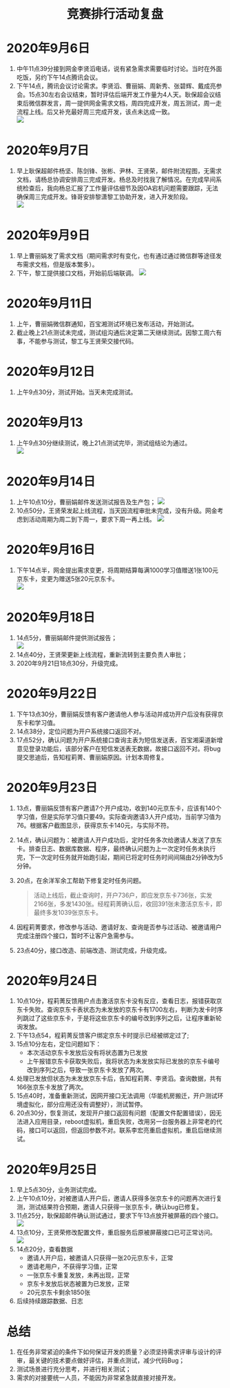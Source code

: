 # <center>**竞赛排行活动复盘**</center>
# 2020年9月6日
1. 中午11点39分接到网金李贤滔电话，说有紧急需求需要临时讨论。当时在外面吃饭，另约下午14点腾讯会议。
2. 下午14点，腾讯会议讨论需求。李贤滔、曹丽娟、周新秀、张碧辉、戴成亮参会。15点30左右会议结束，暂时评估后端开发工作量为4人天。耿保超会议结束后微信群发言，周一提供网金需求文档，周四完成开发，周五测试，周一走流程上线。后又补充最好周三完成开发，该点未达成一致。  
![](img/mk-2020-09-25-13-20-49.png)

# 2020年9月7日
1. 早上耿保超邮件杨坚、陈剑锋、张彬、尹林、王贤荣，邮件附流程图，无需求文档，请杨总协调安排周三完成开发。杨总及时找我了解情况。在完成早间系统检查后，我向杨总汇报了工作量评估细节及因OA宕机问题需要跟踪，无法确保周三完成开发。锋哥安排黎潇黎工协助开发，进入开发阶段。  
![](img/mk-2020-09-25-11-46-11.png)

# 2020年9月9日
1. 早上曹丽娟发了需求文档（期间需求时有变化，也有通过通过微信群等途径发布需求文档，但是版本繁多）。
2. 下午，黎工提供接口文档，开始前后端联调。
![](img/mk-2020-09-25-11-46-20.png)

# 2020年9月11日
1. 上午，曹丽娟微信群通知，百宝湘测试环境已发布活动，开始测试。
2. 截止晚上21点测试未完成，测试组沟通后决定第二天继续测试。因黎工周六有事，不能参与测试，黎工与王贤荣交接代码。

# 2020年9月12日
1. 上午9点30分，测试开始。当天未完成测试。

# 2020年9月13
1. 上午9点30分继续测试，晚上21点测试完毕，测试组结论为通过。  
![](img/mk-2020-09-25-13-36-57.png)

# 2020年9月14日
1. 上午10点10分，曹丽娟邮件发送测试报告及生产包；
![](img/mk-2020-09-25-11-46-40.png)
2. 10点50分，王贤荣发起上线流程，当天因流程审批未完成，没有升级。网金考虑到活动周期为周二到下周一，要求下周一再上线。
![](img/mk-2020-09-25-11-47-02.png)

# 2020年9月16日
1. 下午14点半，网金提出需求变更，将周期结算每满1000学习值赠送1张100元京东卡，变更为赠送5张20元京东卡。  
![](img/mk-2020-09-25-11-47-08.png)

# 2020年9月18日
1. 14点5分，曹丽娟邮件提供测试报告；  
![](img/mk-2020-09-25-11-47-14.png)
2. 14点40分，王贤荣更新上线流程，重新流转到主要负责人审批；
3. 2020年9月21日18点30分，升级完成。

# 2020年9月22日
1. 下午13点30分，曹丽娟反馈有客户邀请他人参与活动并成功开户后没有获得京东卡和学习值。
2. 14点38分，定位问题为开户系统接口返回不对。
3. 17点52分，确认问题为开户系统接口查询主表为短信发送表，百宝湘渠道新增意见登录功能后，该部分客户在短信发送表无数据，故接口返回不对。将bug提交思迪后，告知程莉菁、曹丽娟原因。计划本周修复。

# 2020年9月23日
1. 13点，曹丽娟反馈有客户邀请7个开户成功，收到140元京东卡，应该有140个学习值，但是实际学习值只要49。实际查询邀请3人开户成功，当前学习值为76。根据客户截图显示，获得京东卡140元，与实际不符。
2. 14点，确认问题为：被邀请人开户成功后，定时任务多次给邀请人发送了京东卡。排查日志、数据库数据、程序，最终确认问题为上一次定时任务未执行完，下一次定时任务就开始跑引起，期间已将定时任务时间间隔由2分钟改为5分钟。
3. 20点，在余洋军余工帮助下修复定时任务问题。
    >活动上线后，截止查询时，开户736户，即应发京东卡736张，实发2166张，多发1430张。经程莉菁确认后，收回391张未激活京东卡，即最终多发1039张京东卡。

4. 因程莉菁要求，修改参与活动、邀请好友、查询是否参与过活动、被邀请用户完成注册四个接口，暂时不让客户急需参与。
5. 23点40分，接口改造、前端改造、测试完成，升级完成。

# 2020年9月24日
1. 10点10分，程莉菁反馈用户点击激活京东卡没有反应，查看日志，报错获取京东卡失败。查询京东卡表状态为未发放的京东卡有1700左右，判断为发卡时序列跳过了这些京东卡，于是将这些京东卡的编号改到序列之后，让程序重新轮询发放。
2. 下午13点54，程莉菁反馈客户绑定京东卡时提示已经被绑定过了;
3. 15点10分左右，定位问题如下：
   - 本次活动京东卡发放后没有将状态置为已发放
   - 上午报错京东卡获取失败后，我将状态为未发放实际已发放的京东卡编号改到序列之后，导致一张京东卡发放了两次。
4. 处理已发放但状态为未发放京东卡后，告知程莉菁、李贤滔。查询数据，共有166张京东卡发放了两次。
5. 15点40时，准备重新测试，因网开接口无法调用（华能机房搬迁，开户测试环境虚拟化，部分应用还没有调整好），测试暂停。
6. 20点30分，恢复测试，发现开户接口返回有问题（配置文件配置错误），因无法进入应用目录，reboot虚拟机，重启失败，改用另一台服务器上非常老的代码，接口可以返回，但返回参数不对。联系李宏亮重启虚拟机，重启后继续测试。

# 2020年9月25日
1. 早上5点30分，业务测试完成。
2. 上午10点10分，对被邀请人开户后，邀请人获得多张京东卡的问题再次进行复测，测试结果符合预期，邀请人只获得一张京东卡，确认bug已修复。
3. 11点25分，耿保超邮件确认测试通过，要求下午13点放开被屏蔽的四个接口。
![](img/mk-2020-09-25-13-17-59.png)
4. 13点10分，王贤荣修改配置文件，重启服务后原被屏蔽接口已可正常访问。
![](img/mk-2020-09-25-13-17-31.png)
5. 14点20分，查看数据
   - 邀请人开户后，被邀请人只获得一张20元京东卡，正常
   - 邀请老用户，不获得学习值，正常
   - 一张京东卡重复发放，未再出现，正常
   - 京东卡发放后状态被置为已发放，正常
   - 20元京东卡剩余1850张  
6. 后续持续跟踪数据、日志
   
# 总结
1. 在任务非常紧迫的条件下如何保证开发的质量？必须坚持需求评审与设计的评审，最关键的技术要点做好评估，并重点测试，减少代码Bug；
2. 测试场景进行充分思考，并进行相关测试；
3. 需求的对接要统一人员，不能因为非常紧急就直接对接开发。
